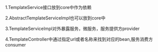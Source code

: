 



1.TemplateService接口放到core中作为依赖

2.AbstractTemplateServiceImpl也可以放到core中

3.TemplateServiceImpl对外暴露服务，微服务，服务提供方provider

4.TemplateController中通过指定url或者名称来找到对应的bean,服务消费方consumer